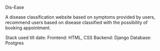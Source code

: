 Dis-Ease

A disease classification website based on symptoms provided by users, recommend users based on disease classified with the possibility of booking appointment.

Stack used till date:
Frontend: HTML, CSS
Backend: Django
Database: Postgres
